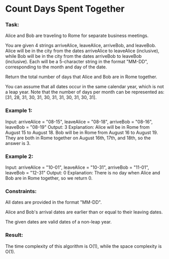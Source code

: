 # Count Days Spent Together

### Task:

Alice and Bob are traveling to Rome for separate business meetings.

You are given 4 strings arriveAlice, leaveAlice, arriveBob, and leaveBob. 
Alice will be in the city from the dates arriveAlice to leaveAlice (inclusive), 
while Bob will be in the city from the dates arriveBob to leaveBob (inclusive). 
Each will be a 5-character string in the format "MM-DD", corresponding to the month and day of the date.

Return the total number of days that Alice and Bob are in Rome together.

You can assume that all dates occur in the same calendar year, which is not a leap year. 
Note that the number of days per month can be represented as: [31, 28, 31, 30, 31, 30, 31, 31, 30, 31, 30, 31].

### Example 1:

Input: arriveAlice = "08-15", leaveAlice = "08-18", arriveBob = "08-16", leaveBob = "08-19"
Output: 3
Explanation: Alice will be in Rome from August 15 to August 18. Bob will be in Rome from August 16 to August 19. 
They are both in Rome together on August 16th, 17th, and 18th, so the answer is 3.

### Example 2:

Input: arriveAlice = "10-01", leaveAlice = "10-31", arriveBob = "11-01", leaveBob = "12-31"
Output: 0
Explanation: There is no day when Alice and Bob are in Rome together, so we return 0.

### Constraints:

All dates are provided in the format "MM-DD".

Alice and Bob's arrival dates are earlier than or equal to their leaving dates.

The given dates are valid dates of a non-leap year.

### Result:

The time complexity of this algorithm is O(1), while the space complexity is O(1).